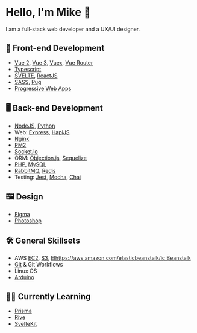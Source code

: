 # Hello, I'm Mike 👋
I am a full-stack web developer and a UX/UI designer. 

## 🎨 Front-end Development
- [Vue 2](https://vuejs.org/), [Vue 3](https://v3.vuejs.org/), [Vuex](https://vuex.vuejs.org/), [Vue Router](https://router.vuejs.org/)
- [Typescript](https://www.typescriptlang.org/)
- [SVELTE](https://svelte.dev/), [ReactJS](https://reactjs.org/)
- [SASS](https://sass-lang.com/), [Pug](https://pugjs.org/api/getting-started.html)
- [Progressive Web Apps](https://developer.mozilla.org/en-US/docs/Web/Progressive_web_apps)

## 🖥️ Back-end Development
- [NodeJS](https://nodejs.org/), [Python](https://www.python.org/)
- Web: [Express](https://expressjs.com/), [HapiJS](https://hapi.dev/)
- [Nginx](https://www.nginx.com/)
- [PM2](https://pm2.keymetrics.io/docs/usage/quick-start/)
- [Socket.io](https://socket.io/)
- ORM: [Objection.js](https://vincit.github.io/objection.js/), [Sequelize](https://sequelize.org/)
- [PHP](https://www.php.net/), [MySQL](https://www.mysql.com/)
- [RabbitMQ](https://www.rabbitmq.com/), [Redis](https://redis.io/)
- Testing: [Jest](https://jestjs.io/), [Mocha](https://mochajs.org/), [Chai](https://www.chaijs.com/)

## 🖼️ Design
- [Figma](https://figma.com/)
- [Photoshop](https://www.adobe.com/sea/products/photoshop.html)

## 🛠️ General Skillsets
- AWS [EC2](https://aws.amazon.com/ec2/), [S3](https://aws.amazon.com/s3/), [Elhttps://aws.amazon.com/elasticbeanstalk/ic Beanstalk](url)
- [Git](https://git-scm.com/) & Git Workflows
- Linux OS
- [Arduino](https://www.arduino.cc/)

## 🧑‍💻 Currently Learning
- [Prisma](https://www.prisma.io/)
- [Rive](https://rive.app/)
- [SvelteKit](https://kit.svelte.dev/)
